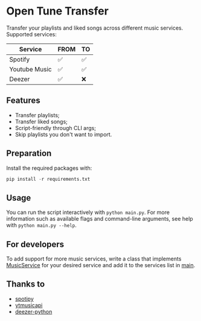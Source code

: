 # Open Tune Transfer

Transfer your playlists and liked songs across different music services. Supported services:

| Service       | FROM | TO  |
| ------------- | ---- | --- |
| Spotify       | ✅   | ✅  |
| Youtube Music | ✅   | ✅  |
| Deezer        | ✅   | ❌  |

## Features

- Transfer playlists;
- Transfer liked songs;
- Script-friendly through CLI args;
- Skip playlists you don't want to import.

## Preparation

Install the required packages with:

```python
pip install -r requirements.txt
```

## Usage

You can run the script interactively with `python main.py`. For more information such as available flags and command-line arguments, see help with `python main.py --help`.

## For developers

To add support for more music services, write a class that implements [MusicService](./music_services/music_service.py) for your desired service and add it to the services list in [main](./main.py).

## Thanks to

- [spotipy](https://github.com/spotipy-dev/spotipy)
- [ytmusicapi](https://github.com/sigma67/ytmusicapi)
- [deezer-python](https://github.com/browniebroke/deezer-python)
